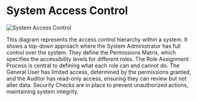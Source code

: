 # System Access Control

![System Access Control](file-OW03ZqWcyq9V4Yesk2N8WLpB)

This diagram represents the access control hierarchy within a system. It shows a top-down approach where the System Administrator has full control over the system. They define the Permissions Matrix, which specifies the accessibility levels for different roles. The Role Assignment Process is central to defining what each role can and cannot do. The General User has limited access, determined by the permissions granted, and the Auditor has read-only access, ensuring they can review but not alter data. Security Checks are in place to prevent unauthorized actions, maintaining system integrity.
